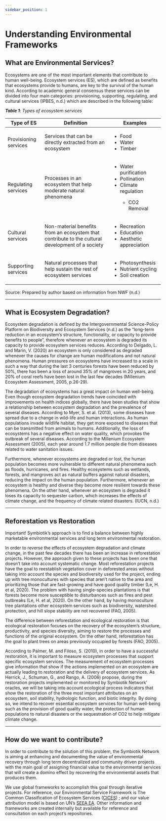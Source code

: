 ```yaml
---
sidebar_position: 1
---
```


# Understanding Environmental Frameworks

## What are Environmental Services?

Ecosystems are one of the most important elements that contribute to human well-being. Ecosystem services (ES), which are defined as benefits that ecosystems provide to humans, are key to the survival of the human kind. According to academic general consensus these services can be divided into four main categories: provisioning, supporting, regulating, and cultural services (IPBES, n.d.) which are described in the following table:

***Table 1***: *Types of ecosystem services*

| Type of ES | Definition | Examples |
| ----------- | ----------- | ----------- |
| Provisioning services | Services that can be directly extracted from an ecosystem | <ul><li>Food</li><li>Water</li><li>Timber</li></ul> |
| Regulating services | Processes in an ecosystem that help moderate natural phenomena | <ul><li>Water purification</li><li>Pollination</li><li>Climate regulation</li><ul><li>CO2 Removal</li></ul></ul> |
| Cultural services | Non-material benefits from an ecosystem that contribute to the cultural development of a society | <ul><li>Recreation</li><li>Education</li><li>Aesthetic appreciation</li></ul> |
| Supporting services | Natural processes that help sustain the rest of ecosystem services | <ul><li>Photosynthesis</li><li>Nutrient cycling</li><li>Soil creation</li></ul> |
Source: Prepared by author based on information from NWF (n.d.)

_________________

## What is Ecosystem Degradation?

Ecosystem degradation is defined by the Intergovernmental Science-Policy Platform on Biodiversity and Ecosystem Services (n.d.) as the “long-term reduction in an ecosystem’s structure, functionality, or capacity to provide benefits to people”,  therefore whenever an ecosystem is degraded its capacity to provide ecosystem services reduces. According to Delgado, L. and Marín, V. (2020) an ecosystem is only considered as degraded whenever the causes for change are human modifications and not natural phenomena. Human pressures on ecosystems have increased to a scale in such a way that during the last 3 centuries forests have been reduced by 50%, there has been a loss of around 35% of mangroves in 20 years, and 20% of coral reefs have been lost in the last few decades (Millenium Ecosystem Assessment,  2005, p.26-29).

The degradation of ecosystems has a great impact on human well-being. Even though ecosystem degradation trends have coincided with improvements on health indices globally, there have been studies that show a relationship between ecosystem degradation and the prevalence of several diseases. According to Myer, S. et al. (2013), some diseases have spread due to a change in wild-life and human interactions. As human populations invade wildlife habitat, they get more exposed to diseases that can be transmitted from animals to humans. Additionally, the loss of ecosystems has a negative effect on water quality, which provokes the outbreak of several diseases. According to the Millenium Ecosystem Assessment (2005), each year around 1.7 million people die from diseases related to water sanitation issues.

Furthermore, whenever ecosystems are degraded or lost, the human population becomes more vulnerable to different natural phenomena such as floods, hurricanes, and fires. Healthy ecosystems such as wetlands, forests, and mangroves act as natural buffers against natural disasters, reducing the impact on the human population. Furthermore, whenever an ecosystem is healthy and diverse they become more resilient towards these phenomena. On the other hand, whenever an ecosystem is degraded it loses its capacity to sequester carbon, which increases the effects of climate change, and the frequency of climate related disasters. (IUCN, n.d.)

_________________

## Reforestation vs Restoration

Important! Symbiotik’s approach is to  find a balance between highly marketable environmental services and long term environmental restoration.

In order to reverse the effects of ecosystem degradation and climate change, in the past few decades there has been an increase in reforestation projects. However, the approach given to these projects has been one that doesn’t take into account systematic change. Most reforestation projects have the goal to reestablish vegetation cover in deforested areas without taking into account the species and biodiversity used for the project, ending up with tree monocultures with species that aren’t native to the area and prioritizing those that are fast-growing and have good quality timber (Le, H. et al, 2020). The problem with having single-species plantations is that forests become more susceptible to disturbances such as fires and pest outbreaks (Le, H. et al, 2020). On the other hand, by having monoculture tree plantations other ecosystem services such as biodiversity, watershed protection, and hill slope stability are not recovered (FAO, 2005).

The difference between reforestation and ecological restoration is that ecological restoration focuses on the recovery of the ecosystem’s structure, productivity, and species diversity, aiming to restore the processes and functions of the original ecosystem. On the other hand, reforestation has the goal to plant trees on areas previously occupied by forests (FAO, 2005).

According to Palmer, M. and Filoso, S. (2010), in order to have a successful restoration, it is important to measure ecosystem processes that support specific ecosystem services. The measurement of ecosystem processes give information that show if the actions implemented on an ecosystem are actually leading to restoration and the delivery of ecosystem services. As Herrick, J., Schuman, G., and Rango, A. (2006) propose, during the restoration projects implemented or monitored by Symbiotik Network’ oracles, we will be taking into account ecological process indicators that show the restoration of the three most important attributes on an ecosystem, soil stability, hydrologic function, and biotic integrity. By doing so, we intend to recover essential ecosystem services for human well-being such as the provision of good quality water, the protection of human populations to natural disasters or the sequestration of CO2 to help mitigate climate change.

_________________

## How do we want to contribute?

In order to contribute to the  solution of this problem, the Symbiotik Network is aiming at enhancing and documenting the value of environmental recovery through long term decentralized and community driven projects with the main goal of assigning financial value to the environmental services that will create a domino effect by recovering the environmental assets that  produces them. 

We use global frameworks to accomplish this goal through iterative projects. 
For reference, our Environmental Service Framework is The Common Classification of Ecosystem Services ([CICES](https://cices.eu/)) ; and our value attribution model is based on UN’s [SEEA EA](https://seea.un.org/ecosystem-accounting). Other information and frameworks are created internally but available for reference and consultation on each project’s repositories.